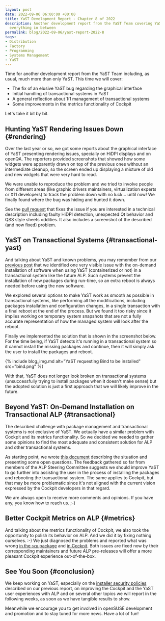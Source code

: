 ```yaml
---
layout: post
date: 2022-09-06 06:00:00 +00:00
title: YaST Development Report - Chapter 8 of 2022
description: Another development report from the YaST Team covering YaST, Cockpit, ALP and
  everything in between
permalink: blog/2022-09-06/yast-report-2022-8
tags:
- Distribution
- Factory
- Programming
- Systems Management
- YaST
---
```


Time for another development report from the YaST Team including, as usual, much more than only
YaST. This time we will cover:

- The fix of an elusive YaST bug regarding the graphical interface
- Initial handling of transactional systems in YaST
- A general reflection about 1:1 management of transactional systems
- Some improvements in the metrics functionality of Cockpit

Let's take it bit by bit.

## Hunting YaST Rendering Issues Down {#rendering}

Over the last year or so, we got some reports about the graphical interface of YaST presenting
rendering issues, specially on HiDPI displays and on openQA. The reporters provided screenshots that
showed how some widgets were apparently drawn on top of the previous ones without an intermediate
cleanup, so the screen ended up displaying a mixture of old and new widgets that were very hard to
read.

We were unable to reproduce the problem and we tried to involve people from different areas (like
graphic drivers maintainers, virtualization experts or X11 developers) to track the problem down
with no luck... until now! We finally found where the bug was hiding and hunted it down.

See the [pull request](https://github.com/libyui/libyui/pull/81) that fixes the issue if you are
interested in a technical description including faulty HiDPI detection, unexpected Qt behavior and
QSS style sheets oddities. It also includes a screenshot of the described (and now fixed) problem.

## YaST on Transactional Systems {#transactional-yast}

And talking about YaST and known problems, you may remember from our [previous
post]({{site.baseurl}}/blog/2022-08-23/yast-report-2022-7) that we identified one very visible issue
with the on-demand installation of software when using YaST (containerized or not) in a transactional
system like the future ALP. Such systems prevent the installation of new packages during run-time, so
an extra reboot is always needed before using the new software.

We explored several options to make YaST work as smooth as possible in transactional systems, like
performing all the modifications, including packages installation and configuration changes, in a
single transaction with a final reboot at the end of the process. But we found it too risky since it
implies working on temporary system snapshots that are not a fully accurate representation of how
the managed system will look after the reboot.

Finally we implemented the solution that is shown in the screenshot below. For the time being, if
YaST detects it's running in a transactional system so it cannot install the missing packages and
continue, then it will simply ask the user to install the packages and reboot.

{% include blog_img.md alt="YaST requesting Bind to be installed" src="bind.png" %}

With that, YaST does not longer look broken on transactional systems (unsuccessfully trying to
install packages when it doesn't make sense) but the adopted solution is just a first approach that
we will likely improve in the future.

## Beyond YaST: On-Demand Installation on Transactional ALP {#transactional}

The described challenge with package management and transactional systems is not exclusive of
YaST. We actually have a similar problem with Cockpit and its metrics functionality. So we decided
we needed to gather some opinions to find the most adequate and consistent solution for ALP and
other transactional systems.

As starting point, we wrote [this
document](https://github.com/ancorgs/alp-system-management/blob/main/transactional.md) describing
the situation and presenting some open questions. The feedback gathered so far from members of the
ALP Steering Committee suggests we should improve YaST to go further into assisting the user in the
process of installing the packages and rebooting the transactional system. The same applies to
Cockpit, but that may be more problematic since it's not aligned with the current vision expressed
by the Cockpit developers in that regard.

We are always open to receive more comments and opinions. If you have any, you know how to reach
us. ;-)

## Better Cockpit Metrics on ALP {#metrics}

And talking about the metrics functionality of Cockpit, we also took the opportunity to polish its
behavior on ALP. And we did it by fixing nothing ourselves. :-) We just diagnosed the problems and
reported what was wrong [in the `pcp` package](https://bugzilla.suse.com/show_bug.cgi?id=1202896)
and [in Cockpit](https://github.com/cockpit-project/cockpit/issues/17693). Both issues are fixed
now by their corresponding maintainers and future ALP pre-releases will offer a more pleasant
Cockpit experience out-of-the-box.

## See You Soon {#conclusion}

We keep working on YaST, especially on the [installer security
policies]({{site.baseurl}}/blog/2022-08-23/yast-report-2022-7#policies) described on our previous
report, on improving the Cockpit and the YaST user experiences with ALP and on several other topics
we will report in the following weeks, as soon as we have tangible results to show.

Meanwhile we encourage you to get involved in openSUSE development and promotion and to stay tuned
for more news. Have a lot of fun!
